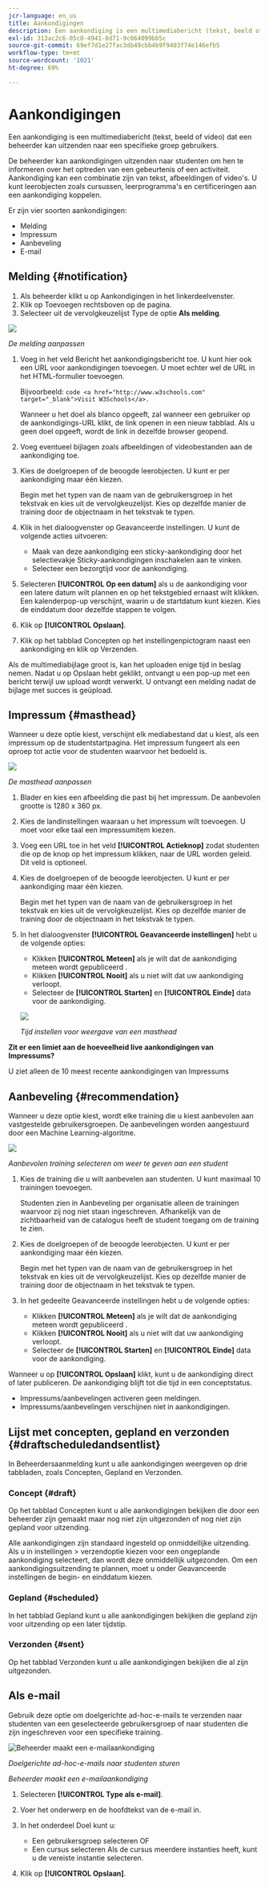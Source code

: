 ```yaml
---
jcr-language: en_us
title: Aankondigingen
description: Een aankondiging is een multimediabericht (tekst, beeld of video) dat een beheerder kan uitzenden naar een specifieke groep gebruikers.
exl-id: 313ac2c6-05c0-4941-8d71-9c664099bb5c
source-git-commit: 69ef7d1e27fac3db49cbb4b9f9403f74e146efb5
workflow-type: tm+mt
source-wordcount: '1021'
ht-degree: 69%

---
```


# Aankondigingen

Een aankondiging is een multimediabericht (tekst, beeld of video) dat een beheerder kan uitzenden naar een specifieke groep gebruikers.

De beheerder kan aankondigingen uitzenden naar studenten om hen te informeren over het optreden van een gebeurtenis of een activiteit. Aankondiging kan een combinatie zijn van tekst, afbeeldingen of video&#39;s. U kunt leerobjecten zoals cursussen, leerprogramma&#39;s en certificeringen aan een aankondiging koppelen.

Er zijn vier soorten aankondigingen:

* Melding
* Impressum
* Aanbeveling
* E-mail

## Melding {#notification}

1. Als beheerder klikt u op Aankondigingen in het linkerdeelvenster.
1. Klik op Toevoegen rechtsboven op de pagina.
1. Selecteer uit de vervolgkeuzelijst Type de optie **Als melding**.

![](assets/as-notofocation.png)

*De melding aanpassen*

1. Voeg in het veld Bericht het aankondigingsbericht toe. U kunt hier ook een URL voor aankondigingen toevoegen. U moet echter wel de URL in het HTML-formulier toevoegen.

   Bijvoorbeeld:  `code <a href="http://www.w3schools.com" target="_blank">Visit W3Schools</a>.`

   Wanneer u het doel als blanco opgeeft, zal wanneer een gebruiker op de aankondigings-URL klikt, de link openen in een nieuw tabblad. Als u geen doel opgeeft, wordt de link in dezelfde browser geopend.

1. Voeg eventueel bijlagen zoals afbeeldingen of videobestanden aan de aankondiging toe.
1. Kies de doelgroepen of de beoogde leerobjecten. U kunt er per aankondiging maar één kiezen.

   Begin met het typen van de naam van de gebruikersgroep in het tekstvak en kies uit de vervolgkeuzelijst. Kies op dezelfde manier de training door de objectnaam in het tekstvak te typen.

1. Klik in het dialoogvenster op Geavanceerde instellingen. U kunt de volgende acties uitvoeren:

   * Maak van deze aankondiging een sticky-aankondiging door het selectievakje Sticky-aankondigingen inschakelen aan te vinken.
   * Selecteer een bezorgtijd voor de aankondiging.

1. Selecteren **[!UICONTROL Op een datum]** als u de aankondiging voor een latere datum wilt plannen en op het tekstgebied ernaast wilt klikken. Een kalenderpop-up verschijnt, waarin u de startdatum kunt kiezen. Kies de einddatum door dezelfde stappen te volgen.
1. Klik op **[!UICONTROL Opslaan]**.
1. Klik op het tabblad Concepten op het instellingenpictogram naast een aankondiging en klik op Verzenden.

Als de multimediabijlage groot is, kan het uploaden enige tijd in beslag nemen. Nadat u op Opslaan hebt geklikt, ontvangt u een pop-up met een bericht terwijl uw upload wordt verwerkt. U ontvangt een melding nadat de bijlage met succes is geüpload.

## Impressum {#masthead}

Wanneer u deze optie kiest, verschijnt elk mediabestand dat u kiest, als een impressum op de studentstartpagina. Het impressum fungeert als een oproep tot actie voor de studenten waarvoor het bedoeld is.

![](assets/masthead-announcement.png)

*De masthead aanpassen*

1. Blader en kies een afbeelding die past bij het impressum. De aanbevolen grootte is 1280 x 360 px.
1. Kies de landinstellingen waaraan u het impressum wilt toevoegen. U moet voor elke taal een impressumitem kiezen.
1. Voeg een URL toe in het veld **[!UICONTROL Actieknop]** zodat studenten die op de knop op het impressum klikken, naar de URL worden geleid. Dit veld is optioneel.
1. Kies de doelgroepen of de beoogde leerobjecten. U kunt er per aankondiging maar één kiezen.

   Begin met het typen van de naam van de gebruikersgroep in het tekstvak en kies uit de vervolgkeuzelijst. Kies op dezelfde manier de training door de objectnaam in het tekstvak te typen.

1. In het dialoogvenster **[!UICONTROL Geavanceerde instellingen]** hebt u de volgende opties:

   * Klikken **[!UICONTROL Meteen]** als je wilt dat de aankondiging meteen wordt gepubliceerd .
   * Klikken **[!UICONTROL Nooit]** als u niet wilt dat uw aankondiging verloopt.
   * Selecteer de **[!UICONTROL Starten]** en **[!UICONTROL Einde]** data voor de aankondiging.

   ![](assets/advanced-settings.png)

   *Tijd instellen voor weergave van een masthead*

**Zit er een limiet aan de hoeveelheid live aankondigingen van Impressums?**

U ziet alleen de 10 meest recente aankondigingen van Impressums

## Aanbeveling {#recommendation}

Wanneer u deze optie kiest, wordt elke training die u kiest aanbevolen aan vastgestelde gebruikersgroepen. De aanbevelingen worden aangestuurd door een Machine Learning-algoritme.

![](assets/recommendation-announcement.png)

*Aanbevolen training selecteren om weer te geven aan een student*

1. Kies de training die u wilt aanbevelen aan studenten. U kunt maximaal 10 trainingen toevoegen.

   Studenten zien in Aanbeveling per organisatie alleen de trainingen waarvoor zij nog niet staan ingeschreven. Afhankelijk van de zichtbaarheid van de catalogus heeft de student toegang om de training te zien.

1. Kies de doelgroepen of de beoogde leerobjecten. U kunt er per aankondiging maar één kiezen.

   Begin met het typen van de naam van de gebruikersgroep in het tekstvak en kies uit de vervolgkeuzelijst. Kies op dezelfde manier de training door de objectnaam in het tekstvak te typen.

1. In het gedeelte Geavanceerde instellingen hebt u de volgende opties:

   * Klikken **[!UICONTROL Meteen]** als je wilt dat de aankondiging meteen wordt gepubliceerd .
   * Klikken **[!UICONTROL Nooit]** als u niet wilt dat uw aankondiging verloopt.
   * Selecteer de **[!UICONTROL Starten]** en **[!UICONTROL Einde]** data voor de aankondiging.

   <!--![](assets/advanced-settings.png)-->

Wanneer u op **[!UICONTROL Opslaan]** klikt, kunt u de aankondiging direct of later publiceren. De aankondiging blijft tot die tijd in een conceptstatus.

* Impressums/aanbevelingen activeren geen meldingen.
* Impressums/aanbevelingen verschijnen niet in aankondigingen.

## Lijst met concepten, gepland en verzonden {#draftscheduledandsentlist}

In Beheerdersaanmelding kunt u alle aankondigingen weergeven op drie tabbladen, zoals Concepten, Gepland en Verzonden.

<!--![](assets/three-tabs-announcement1.png)-->

### Concept {#draft}

Op het tabblad Concepten kunt u alle aankondigingen bekijken die door een beheerder zijn gemaakt maar nog niet zijn uitgezonden of nog niet zijn gepland voor uitzending.

Alle aankondigingen zijn standaard ingesteld op onmiddellijke uitzending. Als u in instellingen > verzendoptie kiezen voor een ongeplande aankondiging selecteert, dan wordt deze onmiddellijk uitgezonden. Om een aankondigingsuitzending te plannen, moet u onder Geavanceerde instellingen de begin- en einddatum kiezen.

### Gepland {#scheduled}

In het tabblad Gepland kunt u alle aankondigingen bekijken die gepland zijn voor uitzending op een later tijdstip.

### Verzonden {#sent}

Op het tabblad Verzonden kunt u alle aankondigingen bekijken die al zijn uitgezonden.

## Als e-mail

Gebruik deze optie om doelgerichte ad-hoc-e-mails te verzenden naar studenten van een geselecteerde gebruikersgroep of naar studenten die zijn ingeschreven voor een specifieke training.

![Beheerder maakt een e-mailaankondiging](assets/email-announcement-admin.png)

*Doelgerichte ad-hoc-e-mails naar studenten sturen*

*Beheerder maakt een e-mailaankondiging*

1. Selecteren **[!UICONTROL Type als e-mail]**.
1. Voer het onderwerp en de hoofdtekst van de e-mail in.
1. In het onderdeel Doel kunt u:

   * Een gebruikersgroep selecteren OF
   * Een cursus selecteren Als de cursus meerdere instanties heeft, kunt u de vereiste instantie selecteren.

1. Klik op **[!UICONTROL Opslaan]**.
